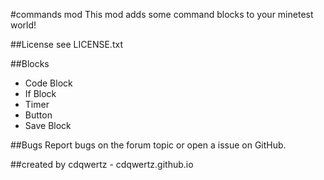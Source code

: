 #commands mod
This mod adds some command blocks to your minetest world!

##License
see LICENSE.txt

##Blocks
- Code Block
- If Block
- Timer
- Button
- Save Block


##Bugs
Report bugs on the forum topic or open a issue on GitHub.

##created by
cdqwertz - cdqwertz.github.io

